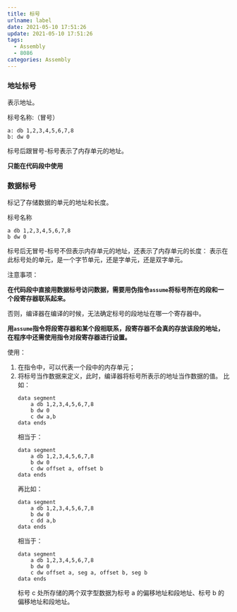 ```yaml
---
title: 标号
urlname: label
date: 2021-05-10 17:51:26
update: 2021-05-10 17:51:26
tags:
  - Assembly
  - 8086
categories: Assembly
---
```


### 地址标号

表示地址。

标号名称:（冒号）

```Assembly
a: db 1,2,3,4,5,6,7,8
b: dw 0
```

标号后跟冒号-标号表示了内存单元的地址。

**只能在代码段中使用**

<!-- more -->

### 数据标号

标记了存储数据的单元的地址和长度。

标号名称

```Assembly
a db 1,2,3,4,5,6,7,8
b dw 0
```

标号后无冒号-标号不但表示内存单元的地址，还表示了内存单元的长度：
表示在此标号处的单元，是一个字节单元，还是字单元，还是双字单元。

注意事项：

**在代码段中直接用数据标号访问数据，需要用伪指令`assume`将标号所在的段和一个段寄存器联系起来。**

否则，编译器在编译的时候，无法确定标号的段地址在哪一个寄存器中。

**用`assume`指令将段寄存器和某个段相联系，段寄存器不会真的存放该段的地址，在程序中还需使用指令对段寄存器进行设置。**

使用：

1. 在指令中，可以代表一个段中的内存单元；
2. 将标号当作数据来定义，此时，编译器将标号所表示的地址当作数据的值。
   比如：
   ```Assembly
   data segment
       a db 1,2,3,4,5,6,7,8
       b dw 0
       c dw a,b
   data ends
   ```
   相当于：
   ```Assembly
   data segment
       a db 1,2,3,4,5,6,7,8
       b dw 0
       c dw offset a, offset b
   data ends
   ```
   再比如：
   ```Assembly
   data segment
       a db 1,2,3,4,5,6,7,8
       b dw 0
       c dd a,b
   data ends
   ```
   相当于：
   ```Assembly
   data segment
       a db 1,2,3,4,5,6,7,8
       b dw 0
       c dw offset a, seg a, offset b, seg b
   data ends
   ```
   标号 c 处所存储的两个双字型数据为标号 a 的偏移地址和段地址、标号 b 的偏移地址和段地址。
